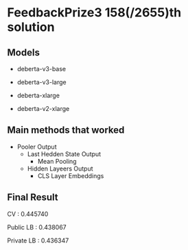 # FeedbackPrize3  158(/2655)th solution
## Models
- deberta-v3-base

- deberta-v3-large

- deberta-xlarge

- deberta-v2-xlarge

## Main methods that worked
- Pooler Output
  - Last Hedden State Output
    -  Mean Pooling
  - Hidden Layeers Output
    - CLS Layer Embeddings



## Final Result
CV : 0.445740

Public LB : 0.438067

Private LB : 0.436347
